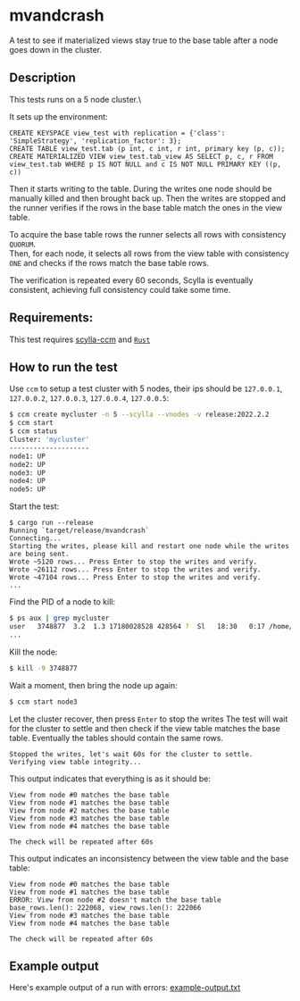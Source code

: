 # mvandcrash
A test to see if materialized views stay true to the base table after a node goes down in the cluster.

## Description
This tests runs on a 5 node cluster.\

It sets up the environment:
```cql
CREATE KEYSPACE view_test with replication = {'class': 'SimpleStrategy', 'replication_factor': 3};
CREATE TABLE view_test.tab (p int, c int, r int, primary key (p, c));
CREATE MATERIALIZED VIEW view_test.tab_view AS SELECT p, c, r FROM view_test.tab WHERE p IS NOT NULL and c IS NOT NULL PRIMARY KEY ((p, c))
```

Then it starts writing to the table.
During the writes one node should be manually killed and then brought back up.
Then the writes are stopped and the runner verifies if the rows in the base table match the ones in the view table.

To acquire the base table rows the runner selects all rows with consistency `QUORUM`.\
Then, for each node, it selects all rows from the view table with consistency `ONE` and checks if the rows match the base table rows.

The verification is repeated every 60 seconds, Scylla is eventually consistent, achieving full consistency could take some time.

## Requirements:
This test requires [scylla-ccm](https://github.com/scylladb/scylla-ccm) and [`Rust`](https://www.rust-lang.org/tools/install)

## How to run the test

Use `ccm` to setup a test cluster with 5 nodes, their ips should be `127.0.0.1`, `127.0.0.2`, `127.0.0.3`, `127.0.0.4`, `127.0.0.5`:
```bash
$ ccm create mycluster -n 5 --scylla --vnodes -v release:2022.2.2
$ ccm start 
$ ccm status
Cluster: 'mycluster'
--------------------
node1: UP
node2: UP
node3: UP
node4: UP
node5: UP
```

Start the test:
```
$ cargo run --release
Running `target/release/mvandcrash`
Connecting...
Starting the writes, please kill and restart one node while the writes are being sent.
Wrote ~5120 rows... Press Enter to stop the writes and verify.
Wrote ~26112 rows... Press Enter to stop the writes and verify.
Wrote ~47104 rows... Press Enter to stop the writes and verify.
...
```

Find the PID of a node to kill:
```bash
$ ps aux | grep mycluster
user   3748877  3.2  1.3 17180028528 428564 ?  Sl   18:30   0:17 /home/user/.ccm/mycluster/node3/bin/scylla --options-file ...
...
```

Kill the node:
```bash
$ kill -9 3748877
```

Wait a moment, then bring the node up again:
```bash
$ ccm start node3
```

Let the cluster recover, then press `Enter` to stop the writes
The test will wait for the cluster to settle and then check if the view table matches the base table.
Eventually the tables should contain the same rows.

```
Stopped the writes, let's wait 60s for the cluster to settle.
Verifying view table integrity...
```

This output indicates that everything is as it should be:
```
View from node #0 matches the base table
View from node #1 matches the base table
View from node #2 matches the base table
View from node #3 matches the base table
View from node #4 matches the base table

The check will be repeated after 60s
```

This output indicates an inconsistency between the view table and the base table:
```
View from node #0 matches the base table
View from node #1 matches the base table
ERROR: View from node #2 doesn't match the base table
base_rows.len(): 222068, view_rows.len(): 222066
View from node #3 matches the base table
View from node #4 matches the base table

The check will be repeated after 60s
```

## Example output
Here's example output of a run with errors: [example-output.txt](example-output.txt)

